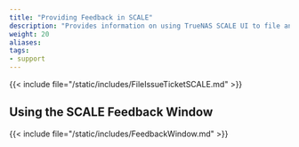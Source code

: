```yaml
---
title: "Providing Feedback in SCALE"
description: "Provides information on using TrueNAS SCALE UI to file an issue ticket in Jira."
weight: 20
aliases:
tags:
- support
---
```


{{< include file="/static/includes/FileIssueTicketSCALE.md" >}}

## Using the SCALE Feedback Window

{{< include file="/static/includes/FeedbackWindow.md" >}}
